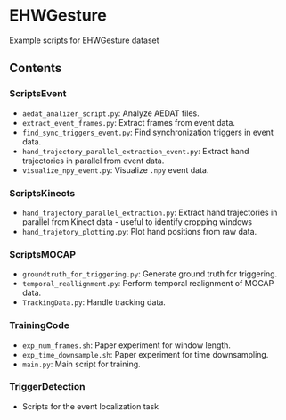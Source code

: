 # EHWGesture
Example scripts for EHWGesture dataset


## Contents

### ScriptsEvent
- `aedat_analizer_script.py`: Analyze AEDAT files.
- `extract_event_frames.py`: Extract frames from event data.
- `find_sync_triggers_event.py`: Find synchronization triggers in event data.
- `hand_trajectory_parallel_extraction_event.py`: Extract hand trajectories in parallel from event data.
- `visualize_npy_event.py`: Visualize `.npy` event data.

### ScriptsKinects
- `hand_trajectory_parallel_extraction.py`: Extract hand trajectories in parallel from Kinect data - useful to identify cropping windows
- `hand_trajetory_plotting.py`: Plot hand positions from raw data.

### ScriptsMOCAP
- `groundtruth_for_triggering.py`: Generate ground truth for triggering.
- `temporal_reallignment.py`: Perform temporal realignment of MOCAP data.
- `TrackingData.py`: Handle tracking data.

### TrainingCode
- `exp_num_frames.sh`: Paper experiment for window length.
- `exp_time_downsample.sh`: Paper experiment for time downsampling.
- `main.py`: Main script for training.

### TriggerDetection
- Scripts for the event localization task